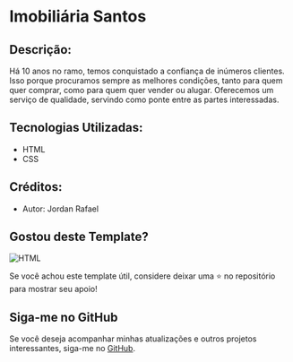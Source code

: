 # Imobiliária Santos

## Descrição:

Há 10 anos no ramo, temos conquistado a confiança de inúmeros clientes. Isso porque procuramos sempre as melhores condições, tanto para quem quer comprar, como para quem quer vender ou alugar. Oferecemos um serviço de qualidade, servindo como ponte entre as partes interessadas.

## Tecnologias Utilizadas:

- HTML
- CSS

## Créditos:

- Autor: Jordan Rafael

## Gostou deste Template?

![HTML](https://github.com/jordanrafaell/Imoboliaria.github.io/assets/61181764/4228b1e9-8476-48e1-92c5-d8fa0b404cd0)

Se você achou este template útil, considere deixar uma ⭐ no repositório para mostrar seu apoio!

## Siga-me no GitHub

Se você deseja acompanhar minhas atualizações e outros projetos interessantes, siga-me no [GitHub](https://github.com/jordanrafaell).
